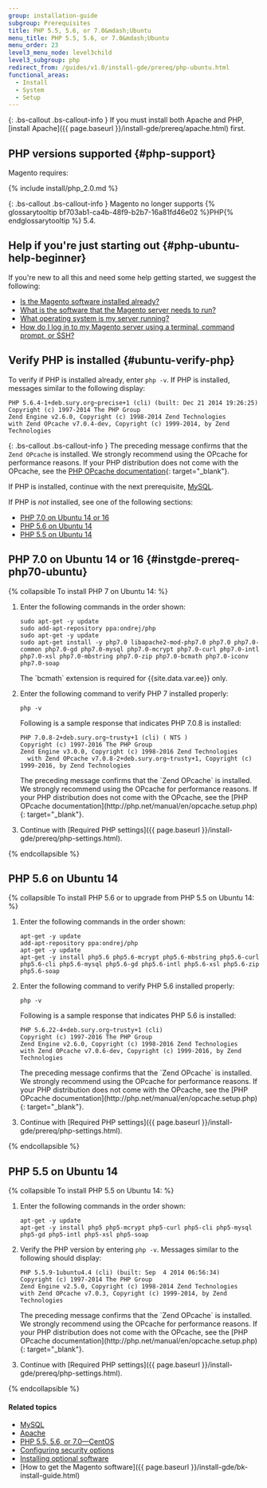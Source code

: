 ```yaml
---
group: installation-guide
subgroup: Prerequisites
title: PHP 5.5, 5.6, or 7.0&mdash;Ubuntu
menu_title: PHP 5.5, 5.6, or 7.0&mdash;Ubuntu
menu_order: 23
level3_menu_node: level3child
level3_subgroup: php
redirect_from: /guides/v1.0/install-gde/prereq/php-ubuntu.html
functional_areas:
  - Install
  - System
  - Setup
---
```


{: .bs-callout .bs-callout-info }
If you must install both Apache and PHP, [install Apache]({{ page.baseurl }}/install-gde/prereq/apache.html) first.

## PHP versions supported {#php-support}

Magento requires:

{% include install/php_2.0.md %}

{: .bs-callout .bs-callout-info }
Magento no longer supports {% glossarytooltip bf703ab1-ca4b-48f9-b2b7-16a81fd46e02 %}PHP{% endglossarytooltip %} 5.4.

## Help if you\'re just starting out   {#php-ubuntu-help-beginner}

If you're new to all this and need some help getting started, we suggest the following:

*	<a href="{{ page.baseurl }}/install-gde/basics/basics_magento-installed.html">Is the Magento software installed already?</a>
*	<a href="{{ page.baseurl }}/install-gde/basics/basics_software.html">What is the software that the Magento server needs to run?</a>
*	<a href="{{ page.baseurl }}/install-gde/basics/basics_os-version.html">What operating system is my server running?</a>
*	<a href="{{ page.baseurl }}/install-gde/basics/basics_login.html">How do I log in to my Magento server using a terminal, command prompt, or SSH?</a>

## Verify PHP is installed   {#ubuntu-verify-php}

To verify if PHP is installed already, enter `php -v`. If PHP is installed, messages similar to the following display:

	PHP 5.6.4-1+deb.sury.org~precise+1 (cli) (built: Dec 21 2014 19:26:25)
	Copyright (c) 1997-2014 The PHP Group
	Zend Engine v2.6.0, Copyright (c) 1998-2014 Zend Technologies
    with Zend OPcache v7.0.4-dev, Copyright (c) 1999-2014, by Zend Technologies

{: .bs-callout .bs-callout-info }
The preceding message confirms that the `Zend OPcache` is installed. We strongly recommend using the OPcache for performance reasons. If your PHP distribution does not come with the OPcache, see the [PHP OPcache documentation](http://php.net/manual/en/opcache.setup.php){: target="_blank"}.

If PHP is installed, continue with the next prerequisite, <a href="{{ page.baseurl }}/install-gde/prereq/mysql.html">MySQL</a>.

If PHP is *not* installed, see one of the following sections:

*	[PHP 7.0 on Ubuntu 14 or 16](#instgde-prereq-php70-ubuntu)
*	[PHP 5.6 on Ubuntu 14](#php-56-on-ubuntu-14)
*	[PHP 5.5 on Ubuntu 14](#php-55-on-ubuntu-14)

## PHP 7.0 on Ubuntu 14 or 16 {#instgde-prereq-php70-ubuntu}

{% collapsible To install PHP 7 on Ubuntu 14: %}

1.	Enter the following commands in the order shown:

		sudo apt-get -y update
		sudo add-apt-repository ppa:ondrej/php
		sudo apt-get -y update
		sudo apt-get install -y php7.0 libapache2-mod-php7.0 php7.0 php7.0-common php7.0-gd php7.0-mysql php7.0-mcrypt php7.0-curl php7.0-intl php7.0-xsl php7.0-mbstring php7.0-zip php7.0-bcmath php7.0-iconv php7.0-soap

	<div class="bs-callout bs-callout-info" id="info" markdown="1">
	The `bcmath` extension is required for {{site.data.var.ee}} only.

	</div>

2.	Enter the following command to verify PHP 7 installed properly:

		php -v

	Following is a sample response that indicates PHP 7.0.8 is installed:

		PHP 7.0.8-2+deb.sury.org~trusty+1 (cli) ( NTS )
		Copyright (c) 1997-2016 The PHP Group
		Zend Engine v3.0.0, Copyright (c) 1998-2016 Zend Technologies
    	  with Zend OPcache v7.0.8-2+deb.sury.org~trusty+1, Copyright (c) 1999-2016, by Zend Technologies

	<div class="bs-callout bs-callout-info" id="info" markdown="1">
	The preceding message confirms that the `Zend OPcache` is installed. We strongly recommend using the OPcache for performance reasons. If your PHP distribution does not come with the OPcache, see the [PHP OPcache documentation](http://php.net/manual/en/opcache.setup.php){: target="_blank"}.

	</div>
3.	Continue with [Required PHP settings]({{ page.baseurl }}/install-gde/prereq/php-settings.html).

{% endcollapsible %}

## PHP 5.6 on Ubuntu 14

{% collapsible To install PHP 5.6 or to upgrade from PHP 5.5 on Ubuntu 14: %}

1.	Enter the following commands in the order shown:

		apt-get -y update
		add-apt-repository ppa:ondrej/php
		apt-get -y update
		apt-get -y install php5.6 php5.6-mcrypt php5.6-mbstring php5.6-curl php5.6-cli php5.6-mysql php5.6-gd php5.6-intl php5.6-xsl php5.6-zip php5.6-soap


2.	Enter the following command to verify PHP 5.6 installed properly:

		php -v

	Following is a sample response that indicates PHP 5.6 is installed:

		PHP 5.6.22-4+deb.sury.org~trusty+1 (cli)
		Copyright (c) 1997-2016 The PHP Group
		Zend Engine v2.6.0, Copyright (c) 1998-2016 Zend Technologies
    	with Zend OPcache v7.0.6-dev, Copyright (c) 1999-2016, by Zend Technologies

	<div class="bs-callout bs-callout-info" id="info" markdown="1">
	The preceding message confirms that the `Zend OPcache` is installed. We strongly recommend using the OPcache for performance reasons. If your PHP distribution does not come with the OPcache, see the [PHP OPcache documentation](http://php.net/manual/en/opcache.setup.php){: target="_blank"}.

	</div>
3.	Continue with [Required PHP settings]({{ page.baseurl }}/install-gde/prereq/php-settings.html).

{% endcollapsible %}

## PHP 5.5 on Ubuntu 14

{% collapsible To install PHP 5.5 on Ubuntu 14: %}

1.	Enter the following commands in the order shown:

		apt-get -y update
		apt-get -y install php5 php5-mcrypt php5-curl php5-cli php5-mysql php5-gd php5-intl php5-xsl php5-soap

2.	Verify the PHP version by entering `php -v`. Messages similar to the following should display:

		PHP 5.5.9-1ubuntu4.4 (cli) (built: Sep  4 2014 06:56:34)
		Copyright (c) 1997-2014 The PHP Group
		Zend Engine v2.5.0, Copyright (c) 1998-2014 Zend Technologies
	    with Zend OPcache v7.0.3, Copyright (c) 1999-2014, by Zend Technologies

	<div class="bs-callout bs-callout-info" id="info" markdown="1">
	The preceding message confirms that the `Zend OPcache` is installed. We strongly recommend using the OPcache for performance reasons. If your PHP distribution does not come with the OPcache, see the [PHP OPcache documentation](http://php.net/manual/en/opcache.setup.php){: target="_blank"}.

	</div>

3.	Continue with [Required PHP settings]({{ page.baseurl }}/install-gde/prereq/php-settings.html).

{% endcollapsible %}

#### Related topics

*	<a href="{{ page.baseurl }}/install-gde/prereq/mysql.html">MySQL</a>
*	<a href="{{ page.baseurl }}/install-gde/prereq/apache.html">Apache</a>
*	<a href="{{ page.baseurl }}/install-gde/prereq/php-centos.html">PHP 5.5, 5.6, or 7.0&mdash;CentOS</a>
*	<a href="{{ page.baseurl }}/install-gde/prereq/security.html">Configuring security options</a>
*	<a href="{{ page.baseurl }}/install-gde/prereq/optional.html">Installing optional software</a>
*	[How to get the Magento software]({{ page.baseurl }}/install-gde/bk-install-guide.html)
